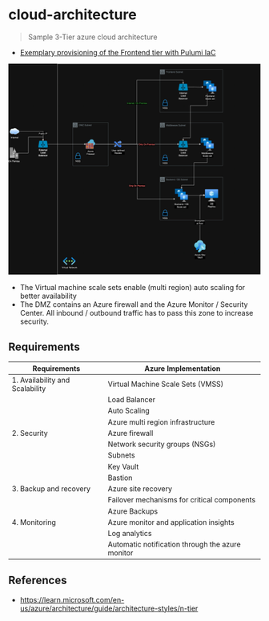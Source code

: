 # cloud-architecture

> Sample 3-Tier azure cloud architecture

- [Exemplary provisioning of the Frontend tier with Pulumi IaC](./pulumi-iac/README.md)

![Architecture](diagrams/3-tier-azure-cloud-architecture.drawio.png)

- The Virtual machine scale sets enable (multi region) auto scaling for better availability
- The DMZ contains an Azure firewall and the Azure Monitor / Security Center. All inbound / outbound traffic has to pass this zone to increase security.

## Requirements

| Requirements                    | Azure Implementation                             |
| ------------------------------- | ------------------------------------------------ |
| 1. Availability and Scalability | Virtual Machine Scale Sets (VMSS)                |
|                                 | Load Balancer                                    |
|                                 | Auto Scaling                                     |
|                                 | Azure multi region infrastructure                |
| 2. Security                     | Azure firewall                                   |
|                                 | Network security groups (NSGs)                   |
|                                 | Subnets                                          |
|                                 | Key Vault                                        |
|                                 | Bastion                                          |
| 3. Backup and recovery          | Azure site recovery                              |
|                                 | Failover mechanisms for critical components      |
|                                 | Azure Backups                                    |
| 4. Monitoring                   | Azure monitor and application insights           |
|                                 | Log analytics                                    |
|                                 | Automatic notification through the azure monitor |

## References

- https://learn.microsoft.com/en-us/azure/architecture/guide/architecture-styles/n-tier
